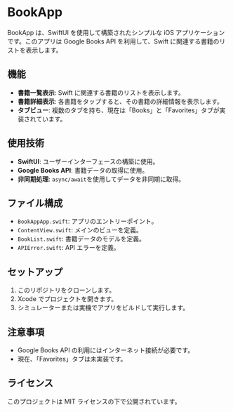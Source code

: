 # BookApp

BookApp は、SwiftUI を使用して構築されたシンプルな iOS アプリケーションです。このアプリは Google Books API を利用して、Swift に関連する書籍のリストを表示します。

## 機能

- **書籍一覧表示**: Swift に関連する書籍のリストを表示します。
- **書籍詳細表示**: 各書籍をタップすると、その書籍の詳細情報を表示します。
- **タブビュー**: 複数のタブを持ち、現在は「Books」と「Favorites」タブが実装されています。

## 使用技術

- **SwiftUI**: ユーザーインターフェースの構築に使用。
- **Google Books API**: 書籍データの取得に使用。
- **非同期処理**: `async/await`を使用してデータを非同期に取得。

## ファイル構成

- `BookAppApp.swift`: アプリのエントリーポイント。
- `ContentView.swift`: メインのビューを定義。
- `BookList.swift`: 書籍データのモデルを定義。
- `APIError.swift`: API エラーを定義。

## セットアップ

1. このリポジトリをクローンします。
2. Xcode でプロジェクトを開きます。
3. シミュレーターまたは実機でアプリをビルドして実行します。

## 注意事項

- Google Books API の利用にはインターネット接続が必要です。
- 現在、「Favorites」タブは未実装です。

## ライセンス

このプロジェクトは MIT ライセンスの下で公開されています。
